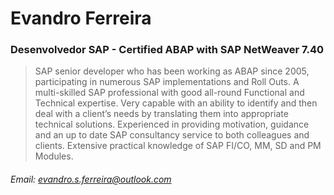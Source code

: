 # Evandro Ferreira

### Desenvolvedor SAP - Certified ABAP with SAP NetWeaver 7.40
>  SAP senior developer who has been working as ABAP since 2005, participating in numerous SAP implementations and Roll Outs. A multi-skilled SAP professional with good all-round Functional and Technical expertise. Very capable with an ability to identify and then deal with a client’s needs by translating them into appropriate technical solutions. Experienced in providing motivation, guidance and an up to date SAP consultancy service to both colleagues and clients. Extensive practical knowledge of SAP FI/CO, MM, SD and PM Modules.
###### Email: evandro.s.ferreira@outlook.com
